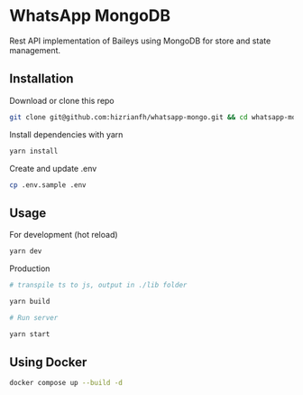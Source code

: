 
# WhatsApp MongoDB

Rest API implementation of Baileys using MongoDB for store and state management.


## Installation

Download or clone this repo

```bash
git clone git@github.com:hizrianfh/whatsapp-mongo.git && cd whatsapp-mongo
```
Install dependencies with yarn
```bash
yarn install
```
Create and update .env
```bash
cp .env.sample .env
```

## Usage

For development (hot reload)

```bash
yarn dev
```

Production

```bash
# transpile ts to js, output in ./lib folder

yarn build

# Run server

yarn start
```


## Using Docker


```bash
docker compose up --build -d
```
